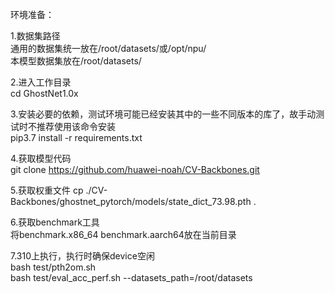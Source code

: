 环境准备：  

1.数据集路径  
通用的数据集统一放在/root/datasets/或/opt/npu/  
本模型数据集放在/root/datasets/  

2.进入工作目录  
cd GhostNet1.0x 

3.安装必要的依赖，测试环境可能已经安装其中的一些不同版本的库了，故手动测试时不推荐使用该命令安装  
pip3.7 install -r requirements.txt 

4.获取模型代码  
git clone https://github.com/huawei-noah/CV-Backbones.git  

5.获取权重文件
cp ./CV-Backbones/ghostnet_pytorch/models/state_dict_73.98.pth .

6.获取benchmark工具  
将benchmark.x86_64 benchmark.aarch64放在当前目录  

7.310上执行，执行时确保device空闲  
bash test/pth2om.sh  
bash test/eval_acc_perf.sh --datasets_path=/root/datasets  
